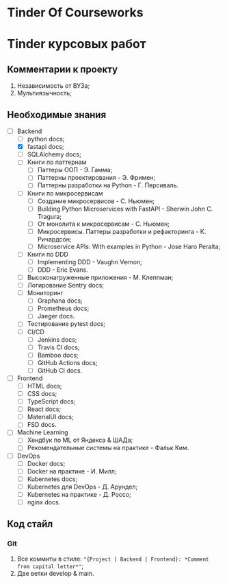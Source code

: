 # Tinder Of Courseworks

# Tinder курсовых работ

## Комментарии к проекту

1. Независимость от ВУЗа;
2. Мультиязычность;

## Необходимые знания

- [ ] Backend
    - [ ] python docs;
    - [x] fastapi docs;
    - [ ] SQLAlchemy docs;
    - [ ] Книги по паттернам
        - [ ] Паттеры ООП - Э. Гамма;
        - [ ] Паттерны проектирования - Э. Фримен;
        - [ ] Паттерны разработки на Python - Г. Персиваль.
    - [ ] Книги по микросервисам
        - [ ] Создание микросервисов - С. Ньюмен;
        - [ ] Building Python Microservices with FastAPI - Sherwin John C. Tragura;
        - [ ] От монолита к микросервисам - С. Ньюмен;
        - [ ] Микросервисы. Паттеры разработки и рефакторинга - К. Ричардсон;
        - [ ] Microservice APIs: With examples in Python - Jose Haro Peralta;
    - [ ] Книги по DDD
        - [ ] Implementing DDD - Vaughn Vernon;
        - [ ] DDD - Eric Evans.
    - [ ] Высоконагруженные приложения - М. Клеппман;
    - [ ] Логирование Sentry docs;
    - [ ] Мониторинг 
        - [ ] Graphana docs;
        - [ ] Prometheus docs;
        - [ ] Jaeger docs.
    - [ ] Тестирование pytest docs;
    - [ ] CI/CD
        - [ ] Jenkins docs;
        - [ ] Travis CI docs;
        - [ ] Bamboo docs;
        - [ ] GitHub Actions docs;
        - [ ] GitHub CI docs.
- [ ] Frontend
    - [ ] HTML docs;
    - [ ] CSS docs;
    - [ ] TypeScript docs;
    - [ ] React docs;
    - [ ] MaterialUI docs;
    - [ ] FSD docs.
- [ ] Machine Learning
    - [ ] Хендбук по ML от Яндекса & ШАДа;
    - [ ] Рекомендательные системы на практике - Фальк Ким.
- [ ] DevOps
    - [ ] Docker docs;
    - [ ] Docker на практике - И. Милл;
    - [ ] Kubernetes docs;
    - [ ] Kubernetes для DevOps - Д. Арундел;
    - [ ] Kubernetes на практике - Д. Россо;
    - [ ] nginx docs.

## Код стайл

### Git

1. Все коммиты в стиле: `"{Project | Backend | Frontend}: *Comment from capital letter*"`;
2. Две ветки develop & main.
